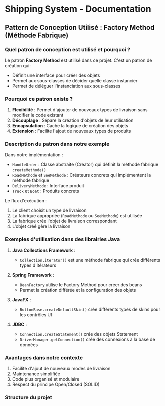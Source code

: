 #   Shipping System - Documentation

## Pattern de Conception Utilisé : Factory Method (Méthode Fabrique)

### Quel patron de conception est utilisé et pourquoi ?
Le patron **Factory Method** est utilisé dans ce projet. C'est un patron de création qui:
- Définit une interface pour créer des objets
- Permet aux sous-classes de décider quelle classe instancier
- Permet de déléguer l'instanciation aux sous-classes

### Pourquoi ce patron existe ?
1. **Flexibilité** : Permet d'ajouter de nouveaux types de livraison sans modifier le code existant
2. **Découplage** : Sépare la création d'objets de leur utilisation
3. **Encapsulation** : Cache la logique de création des objets
4. **Extension** : Facilite l'ajout de nouveaux types de produits

### Description du patron dans notre exemple
Dans notre implémentation :
- `HandleOrder` : Classe abstraite (Creator) qui définit la méthode fabrique `createMethode()`
- `RoadMethode` et `SeeMethode` : Créateurs concrets qui implémentent la méthode fabrique
- `DeliveryMethode` : Interface produit
- `Truck` et `Boat` : Produits concrets

Le flux d'exécution :
1. Le client choisit un type de livraison
2. La fabrique appropriée (`RoadMethode` ou `SeeMethode`) est utilisée
3. La fabrique crée l'objet de livraison correspondant
4. L'objet créé gère la livraison

### Exemples d'utilisation dans des librairies Java
1. **Java Collections Framework** :
   - `Collection.iterator()` est une méthode fabrique qui crée différents types d'itérateurs

2. **Spring Framework** :
   - `BeanFactory` utilise le Factory Method pour créer des beans
   - Permet la création différée et la configuration des objets

3. **JavaFX** :
   - `ButtonBase.createDefaultSkin()` crée différents types de skins pour les contrôles UI

4. **JDBC** :
   - `Connection.createStatement()` crée des objets Statement
   - `DriverManager.getConnection()` crée des connexions à la base de données

### Avantages dans notre contexte
1. Facilité d'ajout de nouveaux modes de livraison
2. Maintenance simplifiée
3. Code plus organisé et modulaire
4. Respect du principe Open/Closed (SOLID)

### Structure du projet
